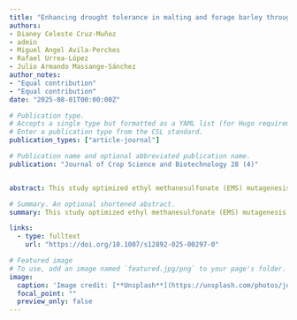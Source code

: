 ```yaml
---
title: "Enhancing drought tolerance in malting and forage barley through mutagenesis"
authors:
- Dianey Celeste Cruz-Muñoz
- admin
- Miguel Angel Avila-Perches
- Rafael Urrea-López
- Julio Armando Massange-Sánchez
author_notes:
- "Equal contribution"
- "Equal contribution"
date: "2025-08-01T00:00:00Z"

# Publication type.
# Accepts a single type but formatted as a YAML list (for Hugo requirements).
# Enter a publication type from the CSL standard.
publication_types: ["article-journal"]

# Publication name and optional abbreviated publication name.
publication: "Journal of Crop Science and Biotechnology 28 (4)"


abstract: This study optimized ethyl methanesulfonate (EMS) mutagenesis in malting and forage barley to identify drought-tolerant mutants. The optimal treatment was 0.5% EMS for 2.6–2.7 hours, balancing survival and growth. Ten forage mutants survived drought stress, and three (For-7, For-8, For-10) showed reduced leaf water loss. These results provide valuable genetic resources for breeding drought-resilient barley varieties.

# Summary. An optional shortened abstract.
summary: This study optimized ethyl methanesulfonate (EMS) mutagenesis in malting and forage barley to identify drought-tolerant mutants. The optimal treatment was 0.5% EMS for 2.6–2.7 hours, balancing survival and growth. Ten forage mutants survived drought stress, and three (For-7, For-8, For-10) showed reduced leaf water loss. These results provide valuable genetic resources for breeding drought-resilient barley varieties.

links:
  - type: fulltext
    url: "https://doi.org/10.1007/s12892-025-00297-0"

# Featured image
# To use, add an image named `featured.jpg/png` to your page's folder. 
image:
  caption: 'Image credit: [**Unsplash**](https://unsplash.com/photos/jdD8gXaTZsc)'
  focal_point: ""
  preview_only: false
---
```


